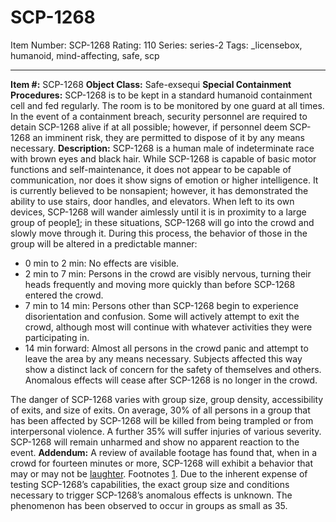 # SCP-1268
Item Number: SCP-1268
Rating: 110
Series: series-2
Tags: _licensebox, humanoid, mind-affecting, safe, scp

---

**Item #:** SCP-1268
**Object Class:** Safe-exsequi
**Special Containment Procedures:** SCP-1268 is to be kept in a standard humanoid containment cell and fed regularly. The room is to be monitored by one guard at all times.
In the event of a containment breach, security personnel are required to detain SCP-1268 alive if at all possible; however, if personnel deem SCP-1268 an imminent risk, they are permitted to dispose of it by any means necessary.
**Description:** SCP-1268 is a human male of indeterminate race with brown eyes and black hair. While SCP-1268 is capable of basic motor functions and self-maintenance, it does not appear to be capable of communication, nor does it show signs of emotion or higher intelligence. It is currently believed to be nonsapient; however, it has demonstrated the ability to use stairs, door handles, and elevators.
When left to its own devices, SCP-1268 will wander aimlessly until it is in proximity to a large group of people[1](javascript:;); in these situations, SCP-1268 will go into the crowd and slowly move through it. During this process, the behavior of those in the group will be altered in a predictable manner:
  * 0 min to 2 min: No effects are visible.
  * 2 min to 7 min: Persons in the crowd are visibly nervous, turning their heads frequently and moving more quickly than before SCP-1268 entered the crowd.
  * 7 min to 14 min: Persons other than SCP-1268 begin to experience disorientation and confusion. Some will actively attempt to exit the crowd, although most will continue with whatever activities they were participating in.
  * 14 min forward: Almost all persons in the crowd panic and attempt to leave the area by any means necessary. Subjects affected this way show a distinct lack of concern for the safety of themselves and others. Anomalous effects will cease after SCP-1268 is no longer in the crowd.

The danger of SCP-1268 varies with group size, group density, accessibility of exits, and size of exits. On average, 30% of all persons in a group that has been affected by SCP-1268 will be killed from being trampled or from interpersonal violence. A further 35% will suffer injuries of various severity. SCP-1268 will remain unharmed and show no apparent reaction to the event.
**Addendum:** A review of available footage has found that, when in a crowd for fourteen minutes or more, SCP-1268 will exhibit a behavior that may or may not be [laughter](/laughter).
Footnotes
[1](javascript:;). Due to the inherent expense of testing SCP-1268’s capabilities, the exact group size and conditions necessary to trigger SCP-1268’s anomalous effects is unknown. The phenomenon has been observed to occur in groups as small as 35.